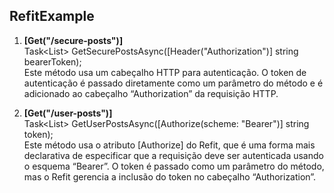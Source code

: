 ## **RefitExample**
1. **[Get("/secure-posts")]**<br/>
Task<List<Post>> GetSecurePostsAsync([Header("Authorization")] string bearerToken);<br/>
Este método usa um cabeçalho HTTP para autenticação. O token de autenticação é passado diretamente como um parâmetro do método e é adicionado ao cabeçalho “Authorization” da requisição HTTP.

2. **[Get("/user-posts")]**<br/>
Task<List<Post>> GetUserPostsAsync([Authorize(scheme: "Bearer")] string token);<br/>
Este método usa o atributo [Authorize] do Refit, que é uma forma mais declarativa de especificar que a requisição deve ser autenticada usando o esquema “Bearer”. 
O token é passado como um parâmetro do método, mas o Refit gerencia a inclusão do token no cabeçalho “Authorization”.<br/>
##
